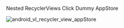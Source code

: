 Nested RecyclerViews 
Click Dummy AppStore

![android_vl_recycler_view_appStore](https://github.com/michaelSyntax/android_vl_recycler_view_04_appstore/assets/156688889/97abd4d2-b6b1-4fb9-9382-f8a2674393c5)

